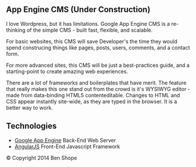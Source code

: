## App Engine CMS (Under Construction)

I love Wordpress, but it has limitations.  Google App Engine CMS is a re-thinking of the simple CMS - built fast, flexible, and scalable.

For basic websites, this CMS will save Developer's the time they would spend construcing things like pages, posts, users, comments, and a contact form.

For more advanced sites, this CMS will be just a best-practices guide, and a starting-point to create amazing web experiences.

There are a lot of frameworks and boilerplates that have merit.  The feature that really makes this one stand out from the crowd is it's WYSIWYG editor - made from data-binding HTML5 contenteditable.  Changes to HTML and CSS appear instantly site-wide, as they are typed in the browser.  It is a better way to work.

## Technologies
+ [Google App Engine](https://developers.google.com/appengine/docs/python/) Back-End Web Server
+ [AngularJS](http://angularjs.org/) Front-End Javascript Framework

© Copyright 2014 Ben Shope
